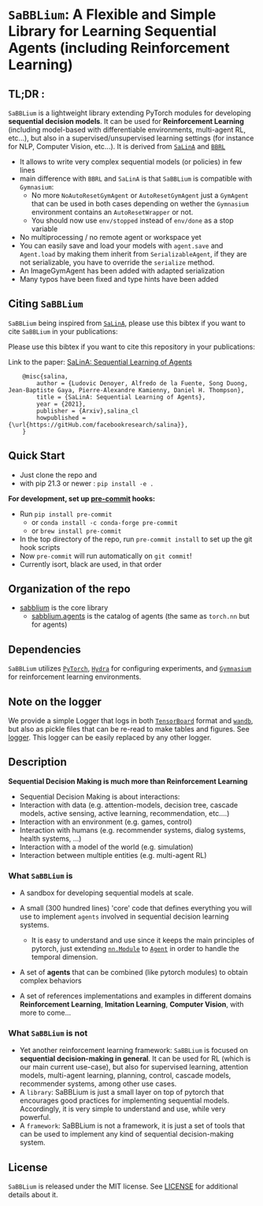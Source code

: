 # `SaBBLium`: A Flexible and Simple Library for Learning Sequential Agents (including Reinforcement Learning)

## TL;DR :

`SaBBLium` is a lightweight library extending PyTorch modules for developing **sequential decision models**.
It can be used for **Reinforcement Learning** (including model-based with differentiable environments,
multi-agent RL, etc...), but also in a supervised/unsupervised learning settings
(for instance for NLP, Computer Vision, etc...).
It is derived from [`SaLinA`](https://github.com/facebookresearch/salina)  and [`BBRL`](https://github.com/osigaud/bbrl)
* It allows to write very complex sequential models (or policies) in few lines
* main difference with `BBRL` and `SaLinA` is that `SaBBLium` is compatible with `Gymnasium`:
  * No more `NoAutoResetGymAgent` or `AutoResetGymAgent` just a `GymAgent` that can be used in both cases depending on wether the `Gymnasium` environment contains an `AutoResetWrapper` or not.
  * You should now use `env/stopped` instead of `env/done` as a stop variable
* No multiprocessing / no remote agent or workspace yet
* You can easily save and load your models with `agent.save` and `Agent.load` by making them inherit from `SerializableAgent`, if they are not serializable, you have to override the `serialize` method.
* An ImageGymAgent has been added with adapted serialization
* Many typos have been fixed and type hints have been added

## Citing `SaBBLium`
`SaBBLium` being inspired from [`SaLinA`](https://github.com/facebookresearch/salina), please use this bibtex if you want to cite `SaBBLium` in your publications:


Please use this bibtex if you want to cite this repository in your publications:

Link to the paper: [SaLinA: Sequential Learning of Agents](https://arxiv.org/abs/2110.07910)

```
    @misc{salina,
        author = {Ludovic Denoyer, Alfredo de la Fuente, Song Duong, Jean-Baptiste Gaya, Pierre-Alexandre Kamienny, Daniel H. Thompson},
        title = {SaLinA: Sequential Learning of Agents},
        year = {2021},
        publisher = {Arxiv},salina_cl
        howpublished = {\url{https://gitHub.com/facebookresearch/salina}},
    }
```

## Quick Start

* Just clone the repo and
* with pip 21.3 or newer : `pip install -e .`

**For development, set up [pre-commit](https://pre-commit.com) hooks:**

* Run `pip install pre-commit`
    * or `conda install -c conda-forge pre-commit`
    * or `brew install pre-commit`
* In the top directory of the repo, run `pre-commit install` to set up the git hook scripts
* Now `pre-commit` will run automatically on `git commit`!
* Currently isort, black are used, in that order

## Organization of the repo

* [sabblium](sabblium) is the core library
  * [sabblium.agents](sabblium/agents) is the catalog of agents (the same as `torch.nn` but for agents)

## Dependencies

`SaBBLium` utilizes [`PyTorch`](https://github.com/pytorch/pytorch), [`Hydra`](https://github.com/facebookresearch/hydra) for configuring experiments, and [`Gymnasium`](https://github.com/Farama-Foundation/Gymnasium) for reinforcement learning environments.

## Note on the logger

We provide a simple Logger that logs in both [`TensorBoard`](https://github.com/tensorflow/tensorboard) format and [`wandb`](https://github.com/wandb/wandb), but also as pickle files that can be re-read to make tables and figures. See [logger](sabblium/logger.py). This logger can be easily replaced by any other logger.

## Description

**Sequential Decision Making is much more than Reinforcement Learning**

* Sequential Decision Making is about interactions:
 * Interaction with data (e.g. attention-models, decision tree, cascade models, active sensing, active learning, recommendation, etc….)
 * Interaction with an environment (e.g. games, control)
 * Interaction with humans (e.g. recommender systems, dialog systems, health systems, …)
 * Interaction with a model of the world (e.g. simulation)
 * Interaction between multiple entities (e.g. multi-agent RL)


### What `SaBBLium` is

* A sandbox for developing sequential models at scale.

* A small (300 hundred lines) 'core' code that defines everything you will use to implement `agents` involved in sequential decision learning systems.
  * It is easy to understand and use since it keeps the main principles of pytorch, just extending [`nn.Module`](https://pytorch.org/docs/stable/nn.html) to [`Agent`](/sabblium/agent.py) in order to handle the temporal dimension.
* A set of **agents** that can be combined (like pytorch modules) to obtain complex behaviors
* A set of references implementations and examples in different domains **Reinforcement Learning**, **Imitation Learning**, **Computer Vision**, with more to come...

### What `SaBBLium` is not

* Yet another reinforcement learning framework: `SaBBLium` is focused on **sequential decision-making in general**. It can be used for RL (which is our main current use-case), but also for supervised learning, attention models, multi-agent learning, planning, control, cascade models, recommender systems, among other use cases.
* A `library`: SaBBLium is just a small layer on top of pytorch that encourages good practices for implementing sequential models. Accordingly, it is very simple to understand and use, while very powerful.
* A `framework`: SaBBLium is not a framework, it is just a set of tools that can be used to implement any kind of sequential decision-making system.

## License

`SaBBLium` is released under the MIT license. See [LICENSE](LICENSE) for additional details about it.
